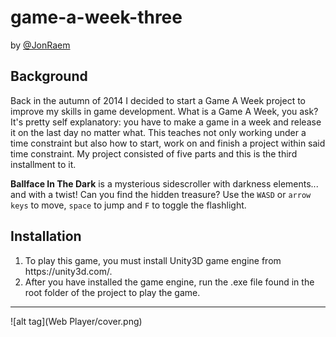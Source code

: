 # game-a-week-three
by [@JonRaem](https://twitter.com/JonRaem/)

<h2> Background </h2>
<p> Back in the autumn of 2014 I decided to start a Game A Week project to improve my skills in game development. What is a Game A Week, you ask? It's pretty self explanatory: you have to make a game in a week and release it on the last day no matter what. This teaches not only working under a time constraint but also how to start, work on and finish a project within said time constraint. My project consisted of five parts and this is the third installment to it. </p>
<p> <strong>Ballface In The Dark</strong> is a mysterious sidescroller with darkness elements... and with a twist! Can you find the hidden treasure? Use the <code>WASD</code> or <code>arrow keys</code> to move, <code>space</code> to jump and <code>F</code> to toggle the flashlight. </p>

<h2> Installation </h2>
<ol>
  <li> To play this game, you must install Unity3D game engine from https://unity3d.com/. </li>
  <li> After you have installed the game engine, run the .exe file found in the root folder of the project to play the game. </li>
</ol>

---

![alt tag](Web Player/cover.png)

